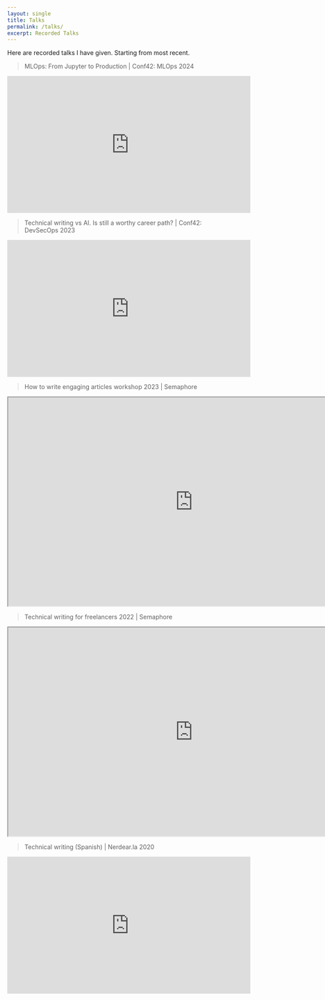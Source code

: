 ```yaml
---
layout: single
title: Talks
permalink: /talks/
excerpt: Recorded Talks
---
```


Here are recorded talks I have given. Starting from most recent.

> MLOps: From Jupyter to Production | Conf42: MLOps 2024

<iframe width="560" height="315" src="https://www.youtube.com/embed/bddiQ21qrKY?si=xnH4TrWvFw39GFjH" title="YouTube video player" frameborder="0" allow="accelerometer; autoplay; clipboard-write; encrypted-media; gyroscope; picture-in-picture; web-share" referrerpolicy="strict-origin-when-cross-origin" allowfullscreen></iframe>

> Technical writing vs AI. Is still a worthy career path? | Conf42: DevSecOps 2023

<iframe width="560" height="315" src="https://www.youtube.com/embed/miBgmjh_9TI?si=deqLVzxBsJRarwFa" title="YouTube video player" frameborder="0" allow="accelerometer; autoplay; clipboard-write; encrypted-media; gyroscope; picture-in-picture; web-share" referrerpolicy="strict-origin-when-cross-origin" allowfullscreen></iframe>


> How to write engaging articles workshop 2023 | Semaphore

<iframe src="https://drive.google.com/file/d/1EQ5W2obtWMdTDQzF-jExtxWR5iYjwlyR/preview" width="850" height="480" allow="autoplay"></iframe>

> Technical writing for freelancers 2022 | Semaphore

<iframe src="https://drive.google.com/file/d/1c91j0N1RP1WSs8WS5kJS9vnbzr1lFIJS/preview" width="850" height="480" allow="autoplay"></iframe>

> Technical writing (Spanish) | Nerdear.la 2020

<iframe width="560" height="315" src="https://www.youtube.com/embed/1VKy65zqQ9E?si=a8O87XhlKoljoVfD" title="YouTube video player" frameborder="0" allow="accelerometer; autoplay; clipboard-write; encrypted-media; gyroscope; picture-in-picture; web-share" referrerpolicy="strict-origin-when-cross-origin" allowfullscreen></iframe>